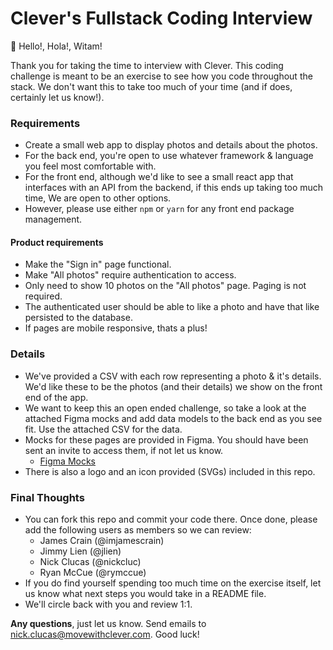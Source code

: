 # Clever's Fullstack Coding Interview
👋 Hello!, Hola!, Witam!

Thank you for taking the time to interview with Clever. This coding challenge is meant to be an exercise to see how you code throughout the stack. We don't want this to take too much of your time (and if does, certainly let us know!).

### Requirements
- Create a small web app to display photos and details about the photos.
- For the back end, you're open to use whatever framework & language you feel most comfortable with.
- For the front end, although we'd like to see a small react app that interfaces with an API from the backend, if this ends up taking too much time, We are open to other options.
- However, please use either `npm` or `yarn` for any front end package management.

#### Product requirements
- Make the "Sign in" page functional.
- Make "All photos" require authentication to access.
- Only need to show 10 photos on the "All photos" page. Paging is not required.
- The authenticated user should be able to like a photo and have that like persisted to the database.
- If pages are mobile responsive, thats a plus!

### Details
- We've provided a CSV with each row representing a photo & it's details. We'd like these to be the photos (and their details) we show on the front end of the app.
- We want to keep this an open ended challenge, so take a look at the attached Figma mocks and add data models to the back end as you see fit. Use the attached CSV for the data.
- Mocks for these pages are provided in Figma. You should have been sent an invite to access them, if not let us know.
  - [Figma Mocks](https://www.figma.com/file/wr1seCuhlRtoFGuz1iWgyF/Frontend-Coding-Mocks?type=design&node-id=0%3A1&mode=design&t=Uw1av3TypDUDcLAd-1)
- There is also a logo and an icon provided (SVGs) included in this repo.

### Final Thoughts
- You can fork this repo and commit your code there. Once done, please add the following users as members so we can review:
  - James Crain (@imjamescrain)
  - Jimmy Lien (@jlien)
  - Nick Clucas (@nickcluc)
  - Ryan McCue (@rymccue)
- If you do find yourself spending too much time on the exercise itself, let us know what next steps you would take in a README file.
- We'll circle back with you and review 1:1.

**Any questions**, just let us know. Send emails to <a href="mailto:nick.clucas@movewithclever.com">nick.clucas@movewithclever.com</a>. Good luck!
